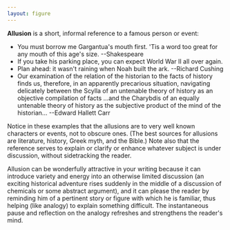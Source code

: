 ```yaml
---
layout: figure
---
```


**Allusion** is a short, informal reference to a famous person or event:

 - You must borrow me Gargantua's mouth first. 'Tis a word too great for any mouth of this age's size. --Shakespeare
 - If you take his parking place, you can expect World War II all over again.
 - Plan ahead: it wasn't raining when Noah built the ark. --Richard Cushing
 - Our examination of the relation of the historian to the facts of history finds us, therefore, in an apparently precarious situation, navigating delicately between the Scylla of an untenable theory of history as an objective compilation of facts ...and the Charybdis of an equally untenable theory of history as the subjective product of the mind of the historian... --Edward Hallett Carr
 
Notice in these examples that the allusions are to very well known characters or events, not to obscure ones. (The best sources for allusions are literature, history, Greek myth, and the Bible.) Note also that the reference serves to explain or clarify or enhance whatever subject is under discussion, without sidetracking the reader.

Allusion can be wonderfully attractive in your writing because it can introduce variety and energy into an otherwise limited discussion (an exciting historical adventure rises suddenly in the middle of a discussion of chemicals or some abstract argument), and it can please the reader by reminding him of a pertinent story or figure with which he is familiar, thus helping (like analogy) to explain something difficult. The instantaneous pause and reflection on the analogy refreshes and strengthens the reader's mind.